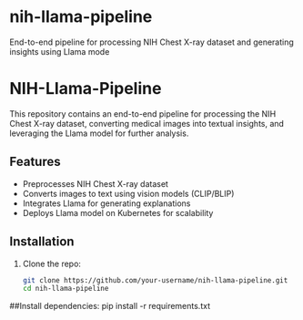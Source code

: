 # nih-llama-pipeline
End-to-end pipeline for processing NIH Chest X-ray dataset and generating insights using Llama mode
# NIH-Llama-Pipeline

This repository contains an end-to-end pipeline for processing the NIH Chest X-ray dataset, converting medical images into textual insights, and leveraging the Llama model for further analysis.

## Features
- Preprocesses NIH Chest X-ray dataset
- Converts images to text using vision models (CLIP/BLIP)
- Integrates Llama for generating explanations
- Deploys Llama model on Kubernetes for scalability

## Installation
1. Clone the repo:
   ```bash
   git clone https://github.com/your-username/nih-llama-pipeline.git
   cd nih-llama-pipeline
 ##Install dependencies:
pip install -r requirements.txt


